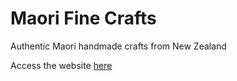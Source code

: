 # Maori Fine Crafts

Authentic Maori handmade crafts from New Zealand

Access the website [here](https://josecarlosgt.github.io/nz-maori-crafts/dist/)

